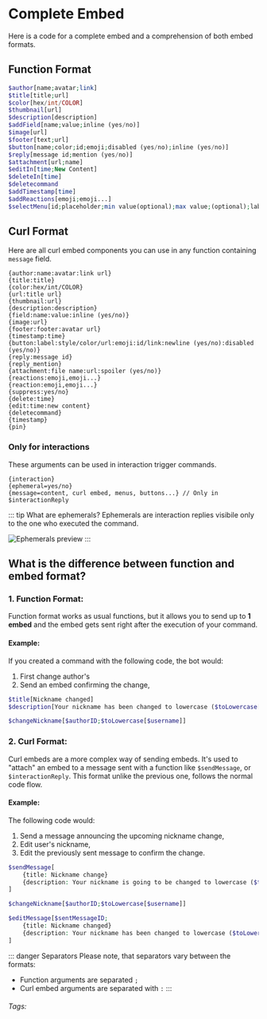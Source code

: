 # Complete Embed

Here is a code for a complete embed and a comprehension of both embed formats.

## Function Format

```php
$author[name;avatar;link]
$title[title;url]
$color[hex/int/COLOR]
$thumbnail[url]
$description[description]
$addField[name;value;inline (yes/no)]
$image[url]
$footer[text;url]
$button[name;color;id;emoji;disabled (yes/no);inline (yes/no)]
$reply[message id;mention (yes/no)]
$attachment[url;name]
$editIn[time;New Content]
$deleteIn[time]
$deletecommand
$addTimestamp[time]
$addReactions[emoji;emoji...]
$selectMenu[id;placeholder;min value(optional);max value;(optional);label;desc;value;value]
```

## Curl Format
Here are all curl embed components you can use in any function containing `message` field.

```
{author:name:avatar:link url}
{title:title}
{color:hex/int/COLOR}
{url:title url}
{thumbnail:url}
{description:description}
{field:name:value:inline (yes/no)}
{image:url}
{footer:footer:avatar url}
{timestamp:time}
{button:label:style/color/url:emoji:id/link:newline (yes/no):disabled (yes/no)}
{reply:message id}
{reply_mention}
{attachment:file name:url:spoiler (yes/no)}
{reactions:emoji,emoji...}
{reaction:emoji,emoji...}
{suppress:yes/no}
{delete:time}
{edit:time:new content}
{deletecommand}
{timestamp}
{pin}
```

### Only for interactions
These arguments can be used in interaction trigger commands.
```
{interaction}
{ephemeral=yes/no}
{message=content, curl embed, menus, buttons...} // Only in $interactionReply
```

::: tip What are ephemerals?
Ephemerals are interaction replies visibile only to the one who executed the command.

![Ephemerals preview](https://cdn.discordapp.com/attachments/957286111250624552/1100459877480013914/image.png)
:::

## What is the difference between function and embed format?

### 1. Function Format:

Function format works as usual functions, but it allows you to send up to **1 embed** and the embed gets sent right after the execution of your command.

#### Example:
If you created a command with the following code, the bot would:
1. First change author's 
2. Send an embed confirming the change,

```php
$title[Nickname changed]
$description[Your nickname has been changed to lowercase ($toLowercase[$username])]

$changeNickname[$authorID;$toLowercase[$username]]
```

### 2.  Curl Format:

Curl embeds are a more complex way of sending embeds. It's used to "attach" an embed to a message sent with a function like `$sendMessage`, or `$interactionReply`.
This format unlike the previous one, follows the normal code flow.

#### Example:
The following code would:
1. Send a message announcing the upcoming nickname change,
2. Edit user's nickname,
3. Edit the previously sent message to confirm the change.

```php
$sendMessage[
    {title: Nickname change}
    {description: Your nickname is going to be changed to lowercase ($toLowercase[$username])}
]

$changeNickname[$authorID;$toLowercase[$username]]

$editMessage[$sentMessageID;
    {title: Nickname changed}
    {description: Your nickname has been changed to lowercase ($toLowercase[$username])}
]
```

::: danger Separators
Please note, that separators vary between the formats:
* Function arguments are separated `;`
* Curl embed arguments are separated with `:`
:::

###### Tags: <Badge type="tip" text="embed" vertical="middle" />
